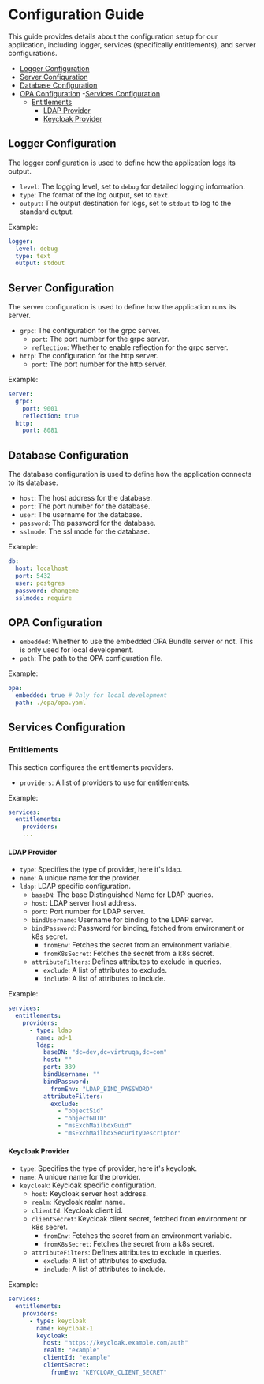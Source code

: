 # Configuration Guide

This guide provides details about the configuration setup for our application, including logger, services (specifically entitlements), and server configurations.

- [Logger Configuration](#logger-configuration)
- [Server Configuration](#server-configuration)
- [Database Configuration](#database-configuration)
- [OPA Configuration](#opa-configuration)
-[Services Configuration](#services-configuration)
  - [Entitlements](#entitlements)
    - [LDAP Provider](#ldap-provider)
    - [Keycloak Provider](#keycloak-provider)

## Logger Configuration

The logger configuration is used to define how the application logs its output.

- `level`: The logging level, set to `debug` for detailed logging information.
- `type`: The format of the log output, set to `text`.
- `output`: The output destination for logs, set to `stdout` to log to the standard output.

Example:

```yaml
logger:
  level: debug
  type: text
  output: stdout
```

## Server Configuration

The server configuration is used to define how the application runs its server.

- `grpc`: The configuration for the grpc server.
  - `port`: The port number for the grpc server.
  - `reflection`: Whether to enable reflection for the grpc server.
- `http`: The configuration for the http server.
  - `port`: The port number for the http server.

Example:

```yaml
server:
  grpc:
    port: 9001 
    reflection: true
  http:
    port: 8081
```

## Database Configuration

The database configuration is used to define how the application connects to its database.

- `host`: The host address for the database.
- `port`: The port number for the database.
- `user`: The username for the database.
- `password`: The password for the database.
- `sslmode`: The ssl mode for the database.

Example:

```yaml
db:
  host: localhost
  port: 5432
  user: postgres
  password: changeme
  sslmode: require
```

## OPA Configuration

- `embedded`: Whether to use the embedded OPA Bundle server or not. This is only used for local development.
- `path`: The path to the OPA configuration file.

Example:

```yaml
opa:
  embedded: true # Only for local development
  path: ./opa/opa.yaml
```

## Services Configuration

### Entitlements

This section configures the entitlements providers.

- `providers`: A list of providers to use for entitlements.

Example:

```yaml
services:
  entitlements:
    providers:
    ...
```

#### LDAP Provider

- `type`: Specifies the type of provider, here it's ldap.
- `name`: A unique name for the provider.
- `ldap`: LDAP specific configuration.
  - `baseDN`: The base Distinguished Name for LDAP queries.
  - `host`: LDAP server host address.
  - `port`: Port number for LDAP server.
  - `bindUsername`: Username for binding to the LDAP server.
  - `bindPassword`: Password for binding, fetched from environment or k8s secret.
    - `fromEnv`: Fetches the secret from an environment variable.
    - `fromK8sSecret`: Fetches the secret from a k8s secret.
  - `attributeFilters`: Defines attributes to exclude in queries.
    - `exclude`: A list of attributes to exclude.
    - `include`: A list of attributes to include.

Example:

```yaml
services:
  entitlements:
    providers:
      - type: ldap
        name: ad-1
        ldap:  
          baseDN: "dc=dev,dc=virtruqa,dc=com"
          host: ""
          port: 389
          bindUsername: ""
          bindPassword:
            fromEnv: "LDAP_BIND_PASSWORD"
          attributeFilters:
            exclude:
              - "objectSid"
              - "objectGUID"
              - "msExchMailboxGuid"
              - "msExchMailboxSecurityDescriptor"
```

#### Keycloak Provider

- `type`: Specifies the type of provider, here it's keycloak.
- `name`: A unique name for the provider.
- `keycloak`: Keycloak specific configuration.
  - `host`: Keycloak server host address.
  - `realm`: Keycloak realm name.
  - `clientId`: Keycloak client id.
  - `clientSecret`: Keycloak client secret, fetched from environment or k8s secret.
    - `fromEnv`: Fetches the secret from an environment variable.
    - `fromK8sSecret`: Fetches the secret from a k8s secret.
  - `attributeFilters`: Defines attributes to exclude in queries.
    - `exclude`: A list of attributes to exclude.
    - `include`: A list of attributes to include.

Example:

```yaml
services:
  entitlements:
    providers:
      - type: keycloak
        name: keycloak-1
        keycloak:
          host: "https://keycloak.example.com/auth"
          realm: "example"
          clientId: "example"
          clientSecret:
            fromEnv: "KEYCLOAK_CLIENT_SECRET"
```
